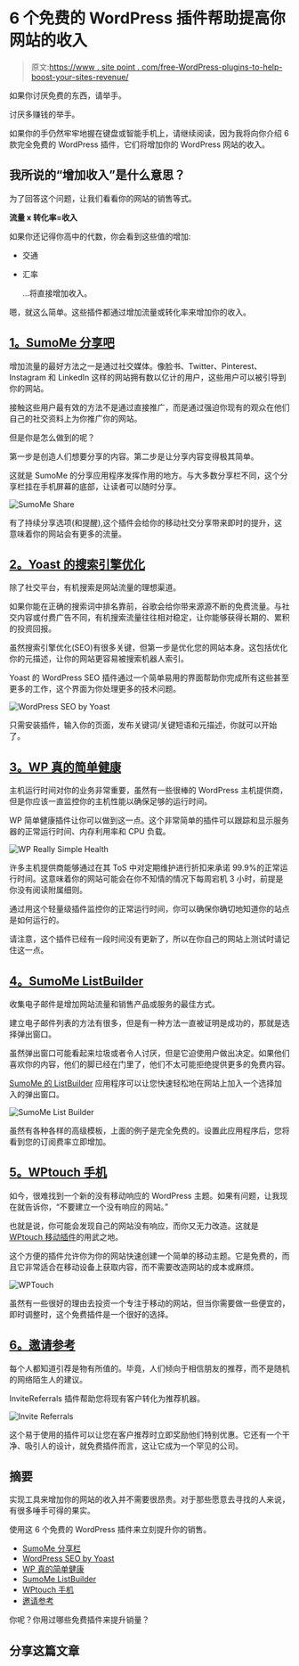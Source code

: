 # 6 个免费的 WordPress 插件帮助提高你网站的收入

> 原文:[https://www . site point . com/free-WordPress-plugins-to-help-boost-your-sites-revenue/](https://www.sitepoint.com/free-wordpress-plugins-to-help-boost-your-sites-revenue/)

如果你讨厌免费的东西，请举手。

讨厌多赚钱的举手。

如果你的手仍然牢牢地握在键盘或智能手机上，请继续阅读，因为我将向你介绍 6 款完全免费的 WordPress 插件，它们将增加你的 WordPress 网站的收入。

## 我所说的“增加收入”是什么意思？

为了回答这个问题，让我们看看你的网站的销售等式。

**流量 x 转化率=收入**

如果你还记得你高中的代数，你会看到这些值的增加:

*   交通
*   汇率

    …将直接增加收入。

嗯，就这么简单。这些插件都通过增加流量或转化率来增加你的收入。

## [1。SumoMe 分享吧](http://sumome.com/WordPress)

增加流量的最好方法之一是通过社交媒体。像脸书、Twitter、Pinterest、Instagram 和 LinkedIn 这样的网站拥有数以亿计的用户，这些用户可以被引导到你的网站。

接触这些用户最有效的方法不是通过直接推广，而是通过强迫你现有的观众在他们自己的社交资料上为你推广你的网站。

但是你是怎么做到的呢？

第一步是创造人们想要分享的内容。第二步是让分享内容变得极其简单。

这就是 SumoMe 的分享应用程序发挥作用的地方。与大多数分享栏不同，这个分享栏挂在手机屏幕的底部，让读者可以随时分享。

![SumoMe Share](../Images/5d39f3b6fb318bdf1bacc0a7b58c8d2b.png)

有了持续分享选项(和提醒),这个插件会给你的移动社交分享带来即时的提升，这意味着你的网站会有更多的流量。

## [2。Yoast 的搜索引擎优化](https://yoast.com/wordpress/plugins/seo/)

除了社交平台，有机搜索是网站流量的理想渠道。

如果你能在正确的搜索词中排名靠前，谷歌会给你带来源源不断的免费流量。与社交内容或付费广告不同，有机搜索流量往往相对稳定，让你能够获得长期的、累积的投资回报。

虽然搜索引擎优化(SEO)有很多关键，但第一步是优化您的网站本身。这包括优化你的元描述，让你的网站更容易被搜索机器人索引。

Yoast 的 WordPress SEO 插件通过一个简单易用的界面帮助你完成所有这些甚至更多的工作，这个界面为你处理更多的技术问题。

![WordPress SEO by Yoast](../Images/cf4f8d989420eb8d77e9523ed41af6bd.png)

只需安装插件，输入你的页面，发布关键词/关键短语和元描述，你就可以开始了。

## [3。WP 真的简单健康](https://wordpress.org/plugins/wp-really-simple-health-10/)

主机运行时间对你的业务非常重要，虽然有一些很棒的 WordPress 主机提供商，但是你应该一直监控你的主机性能以确保足够的运行时间。

WP 简单健康插件让你可以做到这一点。这个非常简单的插件可以跟踪和显示服务器的正常运行时间、内存利用率和 CPU 负载。

![WP Really Simple Health](../Images/79715fdd6ab224832c23af3b7752155b.png)

许多主机提供商能够通过在其 ToS 中对定期维护进行折扣来承诺 99.9%的正常运行时间。这意味着你的网站可能会在你不知情的情况下每周宕机 3 小时，前提是你没有阅读附属细则。

通过用这个轻量级插件监控你的正常运行时间，你可以确保你确切地知道你的站点是如何运行的。

请注意，这个插件已经有一段时间没有更新了，所以在你自己的网站上测试时请记住这一点。

## [4。SumoMe ListBuilder](http://sumome.com/wordpress)

收集电子邮件是增加网站流量和销售产品或服务的最佳方式。

建立电子邮件列表的方法有很多，但是有一种方法一直被证明是成功的，那就是选择弹出窗口。

虽然弹出窗口可能看起来垃圾或者令人讨厌，但是它迫使用户做出决定。如果他们喜欢你的内容，他们的脚已经在门里了，他们不太可能拒绝提供更多的免费内容。

[SumoMe 的 ListBuilder](http://sumome.com/WordPress) 应用程序可以让您快速轻松地在网站上加入一个选择加入的弹出窗口。

![SumoMe List Builder](../Images/2f773b00bbef35782a03ef1ed2a02878.png)

虽然有各种各样的高级模板，上面的例子是完全免费的。设置此应用程序后，您将看到您的订阅费率立即增加。

## [5。WPtouch 手机](https://WordPress.org/plugins/wptouch/)

如今，很难找到一个新的没有移动响应的 WordPress 主题。如果有问题，让我现在就告诉你，“不要建立一个没有响应的网站。”

也就是说，你可能会发现自己的网站没有响应，而你又无力改造。这就是 [WPtouch 移动插件](https://wordpress.org/plugins/wptouch/)的用武之地。

这个方便的插件允许你为你的网站快速创建一个简单的移动主题。它是免费的，而且它非常适合在移动设备上获取内容，而不需要改造网站的成本或麻烦。

![WPTouch](../Images/0b96b2cc11c1b80a4ebc5dc69bc44c9c.png)

虽然有一些很好的理由去投资一个专注于移动的网站，但当你需要做一些便宜的，即时调整时，这个免费插件是一个很好的选择。

## [6。邀请参考](https://wordpress.org/plugins/invitereferrals-customer-referral-program/)

每个人都知道引荐是物有所值的。毕竟，人们倾向于相信朋友的推荐，而不是随机的网络陌生人的建议。

InviteReferrals 插件帮助您将现有客户转化为推荐机器。

![Invite Referrals](../Images/f972b6df349426d747be7cb12b7c703d.png)

这个易于使用的插件可以让您在客户推荐时立即奖励他们特别优惠。它还有一个干净、吸引人的设计，就免费插件而言，这让它成为一个罕见的公司。

## 摘要

实现工具来增加你的网站的收入并不需要很昂贵。对于那些愿意去寻找的人来说，有很多唾手可得的果实。

使用这 6 个免费的 WordPress 插件来立刻提升你的销售。

*   [SumoMe 分享栏](http://sumome.com/WordPress)
*   [WordPress SEO by Yoast](https://yoast.com/WordPress/plugins/seo/)
*   [WP 真的简单健康](https://WordPress.org/plugins/wp-really-simple-health-10/)
*   [SumoMe ListBuilder](http://sumome.com/WordPress)
*   [WPtouch 手机](https://WordPress.org/plugins/wptouch/)
*   [邀请参考](https://WordPress.org/plugins/invitereferrals-customer-referral-program/)

你呢？你用过哪些免费插件来提升销量？

## 分享这篇文章